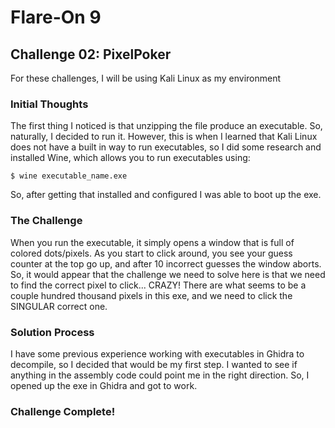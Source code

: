 # Flare-On 9
## Challenge 02: PixelPoker
For these challenges, I will be using Kali Linux as my environment

### Initial Thoughts
The first thing I noticed is that unzipping the file produce an executable. So, naturally, I decided to run it. However, this is when I learned that Kali Linux does not have a built in way to run executables, so I 
did some research and installed Wine, which allows you to run executables using:
```
$ wine executable_name.exe
```
So, after getting that installed and configured I was able to boot up the exe.


### The Challenge
When you run the executable, it simply opens a window that is full of colored dots/pixels. As you start to click around, you see your guess counter at the top go up, and after 10 incorrect guesses the window aborts. So,
it would appear that the challenge we need to solve here is that we need to find the correct pixel to click... CRAZY! There are what seems to be a couple hundred thousand pixels in this exe, and we need to click the
SINGULAR correct one.


### Solution Process
I have some previous experience working with executables in Ghidra to decompile, so I decided that would be my first step. I wanted to see if anything in the assembly code could point me in the right direction. So,
I opened up the exe in Ghidra and got to work.




### Challenge Complete!
